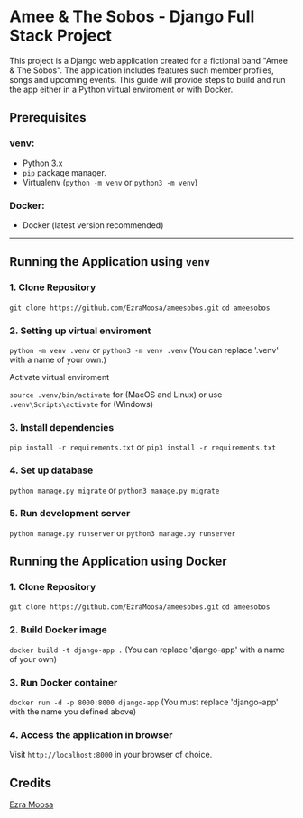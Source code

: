# Amee & The Sobos - Django Full Stack Project

This project is a Django web application created for a fictional band "Amee & The Sobos". The application includes features such member profiles, songs and upcoming events. This guide will provide steps to build and run the app either in a Python virtual enviroment or with Docker.

## Prerequisites

### venv:
- Python 3.x
- `pip` package manager.
- Virtualenv (`python -m venv` or `python3 -m venv`)

### Docker:
- Docker (latest version recommended)

---

## Running the Application using `venv`

### 1. Clone Repository

`git clone https://github.com/EzraMoosa/ameesobos.git`
`cd ameesobos`

### 2. Setting up virtual enviroment

`python -m venv .venv` or `python3 -m venv .venv` (You can replace '.venv' with a name of your own.)

Activate virtual enviroment

`source .venv/bin/activate` for (MacOS and Linux) or use `.venv\Scripts\activate` for (Windows)

### 3. Install dependencies

`pip install -r requirements.txt` or `pip3 install -r requirements.txt`

### 4. Set up database

`python manage.py migrate` or `python3 manage.py migrate`

### 5. Run development server

`python manage.py runserver` or `python3 manage.py runserver`

## Running the Application using Docker

### 1. Clone Repository

`git clone https://github.com/EzraMoosa/ameesobos.git`
`cd ameesobos`

### 2. Build Docker image

`docker build -t django-app .` (You can replace 'django-app' with a name of your own)

### 3. Run Docker container

`docker run -d -p 8000:8000 django-app` (You must replace 'django-app' with the name you defined above)

### 4. Access the application in browser

Visit `http://localhost:8000` in your browser of choice.

## Credits

[Ezra Moosa](https://github.com/ezramoosa)
